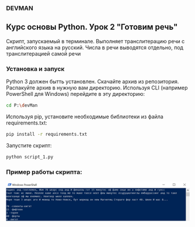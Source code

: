 ### DEVMAN
## Курс основы Python. Урок 2 "Готовим речь"
Скрипт, запускаемый в терминале.
Выполняет транслитерацию речи с английского языка на русский. 
Числа в речи выводятся отдельно, под транслитерацией самой речи
### Установка и запуск
Python 3 должен бытть установлен. Скачайте архив из репозитория. 
Распакуйте архив в нужную вам директорию. 
Используя CLI (например PowerShell для Windows) перейдите в эту директорию:
```bash
cd P:\devMan
```
Используя  pip, установите необходимые библиотеки из файла requirements.txt:
```bash
pip install -r requirements.txt
```
Запустите скрипт:
```bash
python script_1.py
```
### Пример работы скрипта:
<img src="https://github.com/BigBadRussian/Python_basics_lesson2/blob/master/result_pic.jpg"/>